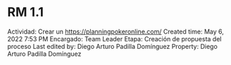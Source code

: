 # RM 1.1

Actividad: Crear un https://planningpokeronline.com/
Created time: May 6, 2022 7:53 PM
Encargado: Team Leader
Etapa: Creación de propuesta del proceso
Last edited by: Diego Arturo Padilla Domínguez
Property: Diego Arturo Padilla Domínguez